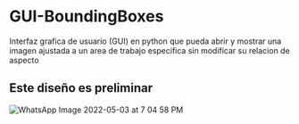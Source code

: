 # GUI-BoundingBoxes
Interfaz grafica de usuario (GUI) en python que pueda abrir y mostrar una imagen ajustada a un area de trabajo especifica sin modificar su relacion de aspecto
## Este diseño es preliminar
![WhatsApp Image 2022-05-03 at 7 04 58 PM](https://user-images.githubusercontent.com/43832949/166616347-1596cff3-7519-4862-9417-7ac5282a9e75.jpeg)
